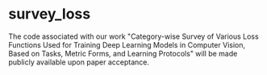 # survey_loss

The code associated with our work "Category-wise Survey of Various Loss Functions Used for Training Deep Learning Models in Computer Vision, Based on Tasks, Metric Forms, and Learning Protocols" will be made publicly available upon paper acceptance.
